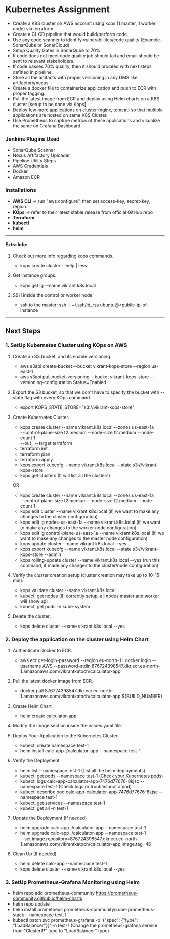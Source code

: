 # Kubernetes Assignment

- Create a K8S cluster on AWS account using kops (1 master, 1 worker node) via terraform.
- Create a CI-CD pipeline that would build/perform code.
- Use any code scanner to identify vulnerabilities/code quality (Example-SonarQube or SonarCloud)
- Setup Quality Gates in SonarQube to 70%.
- If code does not meet code quality job should fail and email should be sent to relevant stakeholders.
- If code passes 70% quality, then it should proceed with next steps defined in pipeline.
- Store all the artifacts with proper versioning in any DMS like artifactory/nexus.
- Create a docker file to containerize application and push to ECR with proper tagging.
- Pull the latest image from ECR and deploy using Helm charts on a K8S cluster [setup to be done via Kops]
- Deploy few more applications on cluster (nginx, tomcat) so that multiple applications are hosted on same K8S Cluster.
- Use Prometheus to capture metrics of these applications and visualize the same on Grafana Dashboard.

### Jenkins Plugins Used

- SonarQube Scanner
- Nexus Artifactory Uploader
- Pipeline Utility Steps
- AWS Credentials
- Docker
- Amazon ECR

### Installations

- **AWS CLI** => run "aws configure", then set access-key, secret-key, region.
- **KOps** => refer to their latest stable release from official GitHub repo
- **Terraform**
- **kubectl**
- **helm**

***
#### Extra Info:
1. Check out more info regarding kops commands.
   - kops create cluster --help | less
   
2. Get instance groups. 
   - kops get ig --name vikrant.k8s.local

3. SSH inside the control or worker node
   - ssh to the master: ssh -i ~/.ssh/id_rsa ubuntu@<public-ip-of-instance
***

## Next Steps

### 1. SetUp Kubernetes Cluster using KOps on AWS

1. Create an S3 bucket, and its enable versioning.
    - aws s3api create-bucket --bucket vikrant-kops-store --region us-east-1
    - aws s3api put-bucket-versioning --bucket vikrant-kops-store --versioning-configuration Status=Enabled
   
2. Export the S3 bucket, so that we don't have to specify the bucket with --state flag with every KOps command.
    - export KOPS_STATE_STORE="s3://vikrant-kops-store"

3. Create Kubernetes Cluster.
   - kops create cluster --name vikrant.k8s.local --zones us-east-1a \
      --control-plane-size t2.medium --node-size t2.medium --node-count 1 \
      --out . --target terraform
   - terraform init
   - terraform plan
   - terraform apply
   - kops export kubecfg --name vikrant.k8s.local --state s3://vikrant-kops-store
   - kops get clusters (It will list all the clusters)

   OR

   - kops create cluster --name vikrant.k8s.local --zones us-east-1a \
     --control-plane-size t2.medium --node-size t2.medium --node-count 1
   - kops edit cluster --name vikrant.k8s.local (if, we want to make any changes to the cluster configuration)
   - kops edit ig nodes-us-east-1a --name vikrant.k8s.local (if, we want to make any changes to the worker node configuration)
   - kops edit ig control-plane-us-east-1a --name vikrant.k8s.local (if, we want to make any changes to the master node configuration)
   - kops update cluster --name vikrant.k8s.local --yes
   - kops export kubecfg --name vikrant.k8s.local --state s3://vikrant-kops-store --admin
   - kops rolling-update cluster --name vikrant.k8s.local --yes (run this command, if made any changes to the cluster/node configuration)

4. Verify the cluster creation setup (cluster creation may take up to 10-15 min).
   - kops validate cluster --name vikrant.k8s.local
   - kubectl get nodes (If, correctly setup, all nodes master and worker will show up)
   - kubectl get pods -n kube-system

5. Delete the cluster.
   - kops delete cluster --name vikrant.k8s.local --yes

### 2. Deploy the application on the cluster using Helm Chart

1. Authenticate Docker to ECR.
   - aws ecr get-login-password --region eu-north-1 | docker login --username AWS --password-stdin 876724398547.dkr.ecr.eu-north-1.amazonaws.com/vikrantkatoch/calculator-app

2. Pull the latest docker image from ECR.
   - docker pull 876724398547.dkr.ecr.eu-north-1.amazonaws.com/vikrantkatoch/calculator-app:${BUILD_NUMBER}
   
3. Create Helm Chart
   - helm create calculator-app

4. Modify the image section inside the values.yaml file.

5. Deploy Your Application to the Kubernetes Cluster
   - kubectl create namespace test-1
   - helm install calc-app ./calculator-app --namespace test-1

6. Verify the Deployment
   - helm list --namespace test-1 (List all the helm deployments)
   - kubectl get pods --namespace test-1 (Check your Kubernetes pods)
   - kubectl logs calc-app-calculator-app-7476d77676-8kjsc --namespace test-1 (Check logs or troubleshoot a pod)
   - kubectl describe pod calc-app-calculator-app-7476d77676-8kjsc --namespace test-1
   - kubectl get services --namespace test-1
   - kubectl get all -n test-1

7. Update the Deployment (If needed) 
   - helm upgrade calc-app ./calculator-app --namespace test-1
   - helm upgrade calc-app ./calculator-app --namespace test-1 \
     --set image.repository=876724398547.dkr.ecr.eu-north-1.amazonaws.com/vikrantkatoch/calculator-app,image.tag=46

8. Clean Up (If needed)
   - helm delete calc-app --namespace test-1
   - kops delete cluster --name vikrant.k8s.local --yes

### 3. SetUp Prometheus-Grafana Monitoring using Helm

   - helm repo add prometheus-community https://prometheus-community.github.io/helm-charts
   - helm repo update
   - helm install prometheus prometheus-community/kube-prometheus-stack --namespace test-1
   - kubectl patch svc prometheus-grafana -p '{"spec": {"type": "LoadBalancer"}}' -n test-1 (Change the prometheus-grafana service from "ClusterIP" type to "LoadBalancer" type)